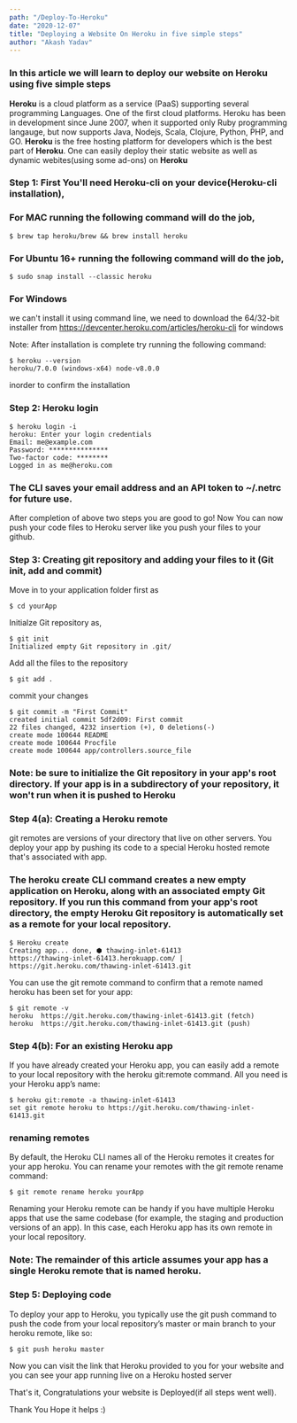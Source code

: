 ```yaml
---
path: "/Deploy-To-Heroku"
date: "2020-12-07"
title: "Deploying a Website On Heroku in five simple steps"
author: "Akash Yadav"
---
```

### In this article we will learn to deploy our website on Heroku using five simple steps

**Heroku** is a cloud platform as a service (PaaS) supporting several programming Languages. One of the first cloud platforms. Heroku has been in development since June 2007, when it supported only Ruby programming langauge, but now supports Java, Nodejs, Scala, Clojure, Python, PHP, and GO. **Heroku** is the free hosting platform for developers which is the best part of **Heroku**. One can easily deploy their static website as well as dynamic webites(using some ad-ons) on **Heroku**

### Step 1: First You'll need Heroku-cli on your device(Heroku-cli installation),
### For MAC running the following command will do the job,
```
$ brew tap heroku/brew && brew install heroku
```
### For Ubuntu 16+ running the following command will do the job,
```
$ sudo snap install --classic heroku
```

### For Windows 
we can't install it using command line, we need to download the 64/32-bit installer from https://devcenter.heroku.com/articles/heroku-cli for windows

Note: After installation is complete try running the following command: 
```
$ heroku --version
heroku/7.0.0 (windows-x64) node-v8.0.0
```
inorder to confirm the installation 

### Step 2: Heroku login
```
$ heroku login -i
heroku: Enter your login credentials
Email: me@example.com
Password: ***************
Two-factor code: ********
Logged in as me@heroku.com
```
### The CLI saves your email address and an API token to ~/.netrc for future use.
After completion of above two steps you are good to go!
Now You can now push your code files to Heroku server like you push your files to your github.

### Step 3: Creating git repository and adding your files to it (Git init, add and commit)
Move in to your application folder first as
``` 
$ cd yourApp
```
Initialze Git repository as,
```
$ git init
Initialized empty Git repository in .git/
```
Add all the files to the repository
```
$ git add .
```
commit your changes
```
$ git commit -m "First Commit"
created initial commit 5df2d09: First commit
22 files changed, 4232 insertion (+), 0 deletions(-)
create mode 100644 README
create mode 100644 Procfile
create mode 100644 app/controllers.source_file
```
### Note: be sure to initialize the Git repository in your app's root directory. If your app is in a subdirectory of your repository, it won't run when it is pushed to Heroku

### Step 4(a): Creating a Heroku remote
git remotes are versions of your directory that live on other servers. You deploy your app by pushing its code to a special Heroku hosted remote that's associated with app.
### The heroku create CLI command creates a new empty application on Heroku, along with an associated empty Git repository. If you run this command from your app's root directory, the empty Heroku Git repository is automatically set as a remote for your local repository.
```
$ Heroku create
Creating app... done, ⬢ thawing-inlet-61413
https://thawing-inlet-61413.herokuapp.com/ | https://git.heroku.com/thawing-inlet-61413.git
```
You can use the git remote command to confirm that a remote named heroku has been set for your app:
```
$ git remote -v
heroku  https://git.heroku.com/thawing-inlet-61413.git (fetch)
heroku  https://git.heroku.com/thawing-inlet-61413.git (push)
```
### Step 4(b): For an existing Heroku app
If you have already created your Heroku app, you can easily add a remote to your local repository with the heroku git:remote command. All you need is your Heroku app’s name:
```
$ heroku git:remote -a thawing-inlet-61413
set git remote heroku to https://git.heroku.com/thawing-inlet-61413.git
```
### renaming remotes
By default, the Heroku CLI names all of the Heroku remotes it creates for your app heroku. You can rename your remotes with the git remote rename command:
```
$ git remote rename heroku yourApp
```
Renaming your Heroku remote can be handy if you have multiple Heroku apps that use the same codebase (for example, the staging and production versions of an app). In this case, each Heroku app has its own remote in your local repository.
### Note: The remainder of this article assumes your app has a single Heroku remote that is named heroku.

### Step 5: Deploying code
To deploy your app to Heroku, you typically use the git push command to push the code from your local repository’s master or main branch to your heroku remote, like so:
```
$ git push heroku master
```

Now you can visit the link that Heroku provided to you for your website and you can see your app running live on a Heroku hosted server

That's it, Congratulations your website is Deployed(if all steps went well).

Thank You Hope it helps :)
